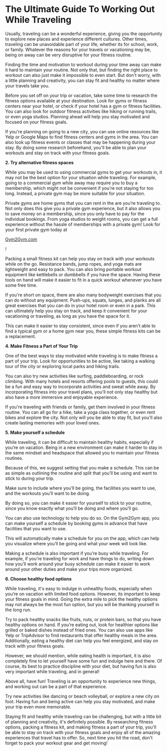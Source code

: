 # The Ultimate Guide To Working Out While Traveling

Usually, traveling can be a wonderful experience, giving you the opportunity to explore new places and experience different cultures. Other times, traveling can be unavoidable part of your life, whether its for school, work, or family. Whatever the reasons for your travels or vacationing may be, being on away can be very disruptive for your fitness routine.

Finding the time and motivation to workout during your time away can make it hard to maintain your routine. Not only that, but finding the right place to workout can also just make it impossible to even start. But don't worry, with a little planning and creativity, you can stay fit and healthy no matter where your travels take you.

Before you set off on your trip or vacation, take some time to research the fitness options available at your destination. Look for gyms or fitness centers near your hotel, or check if your hotel has a gym or fitness facilities. You can also look for outdoor fitness activities like hiking or running trails, or even yoga studios. Planning ahead will help you stay motivated and focused on your fitness goals.

If you're planning on going to a new city, you can use online resources like Yelp or Google Maps to find fitness centers and gyms in the area. You can also look up fitness events or classes that may be happening during your stay. By doing some research beforehand, you'll be able to plan your workouts and stay on track with your fitness goals.

**2. Try alternative fitness spaces**

While you may be used to using commercial gyms to get your workouts in, it may not be the best option for your situation while traveling. For example, going to a commercial gym while away may require you to buy a membership, which might not be convenient if you’re not staying for too long. Instead, a private gym may be more suitable for your situation.

Private gyms are home gyms that you can rent in the are you’re traveling to. Not only does this give you a private gym experience, but it also allows you to save money on a membership, since you only have to pay for the individual bookings. From yoga studios to weight rooms, you can get a full experience without the hassle of memberships with a private gym! Look for your first private gym today at

[Gym2Gym.com](http://gym2gym.com/)

!

Packing a small fitness kit can help you stay on track with your workouts while on the go. Resistance bands, jump ropes, and yoga mats are lightweight and easy to pack. You can also bring portable workout equipment like kettlebells or dumbbells if you have the space. Having these tools on hand will make it easier to fit in a quick workout whenever you have some free time.

If you're short on space, there are also many bodyweight exercises that you can do without any equipment. Push-ups, squats, lunges, and planks are all great exercises that you can do in your hotel room or even in a park. This can ultimately help you stay on track, and keep it convenient for your vacationing or traveling, as long as you have the space for it.

This can make it easier to stay consistent, since even if you aren’t able to find a typical gym or a home gym near you, these simple fitness kits can be a replacement.

**4. Make Fitness a Part of Your Trip**

One of the best ways to stay motivated while traveling is to make fitness a part of your trip. Look for opportunities to be active, like taking a walking tour of the city or exploring local parks and hiking trails.

You can also try new activities like surfing, paddleboarding, or rock climbing. With many hotels and resorts offering pools to guests, this could be a fun and easy way to incorporate activities and sweat while away. By incorporating fitness into your travel plans, you'll not only stay healthy but also have a more immersive and enjoyable experience.

If you're traveling with friends or family, get them involved in your fitness routine. You can all go for a hike, take a yoga class together, or even rent bikes and explore the city. Not only will you be able to stay fit, but you'll also create lasting memories with your loved ones.

**5. Make yourself a schedule**

While traveling, it can be difficult to maintain healthy habits, especially if you’re on vacation. Being in a new environment can make it harder to stay in the same mindset and headspace that allowed you to maintain your fitness routines.

Because of this, we suggest setting that you make a schedule. This can be as simple as outlining the routine and split that you’ll be using and want to stick to during your trip.

Make sure to include where you’ll be going, the facilities you want to use, and the workouts you’ll want to be doing.

By doing so, you can make it easier for yourself to stick to your routine, since you know exactly what you’ll be doing and where you’ll go.

You can also use technology to help you do so. On the Gym2Gym app, you can make yourself a schedule by booking gyms in advance that have facilities that you want to use.

This will automatically make a schedule for you on the app, which can help you visualize where you’ll be going and what your week will look like.

Making a schedule is also important if you’re busy while traveling. For example, if you’re traveling for work and have things to do, writing down how you’ll work around your busy schedule can make it easier to work around your other duties and make your trips more organized.

**6. Choose healthy food options**

While traveling, it's easy to indulge in unhealthy foods, especially when you’re on vacation with limited food options. However, its important to keep your fitness goals in mind. Going the extra mile to pick the healthy options may not always be the most fun option, but you will be thanking yourself in the long run.

Try to pack healthy snacks like fruits, nuts, or protein bars, so that you have healthy options on hand. If you’re eating out, look for healthier options like grilled or baked dishes instead of fried ones. You can also use apps like Yelp or TripAdvisor to find restaurants that offer healthy meals in the area. Additionally, eating a healthy diet can help you feel energized, and stay on track with your fitness goals.

However, we should mention, while eating health is important, it is also completely fine to let yourself have some fun and indulge here and there. Of course, its best to practice discipline with your diet, but having fun is also very important while traveling, and in general!

Above all, have fun! Traveling is an opportunity to experience new things, and working out can be a part of that experience.

Try new activities like dancing or beach volleyball, or explore a new city on foot. Having fun and being active can help you stay motivated, and make your trip even more memorable.

Staying fit and healthy while traveling can be challenging, but with a little bit of planning and creativity, it's definitely possible. By researching fitness options, packing a fitness kit, and making fitness a part of your trip, you'll be able to stay on track with your fitness goals and enjoy all of the amazing experiences that travel has to offer. So, next time you hit the road, don't forget to pack your workout gear and get moving!
